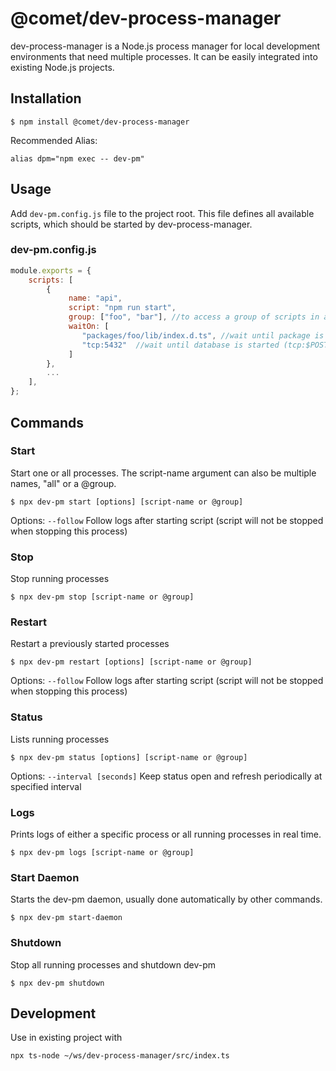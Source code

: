 # @comet/dev-process-manager

dev-process-manager is a Node.js process manager for local development environments that need multiple processes. It can be easily integrated into existing Node.js projects.

## Installation

```console
$ npm install @comet/dev-process-manager
```

Recommended Alias:
```console
alias dpm="npm exec -- dev-pm"
```


## Usage

Add `dev-pm.config.js` file to the project root.
This file defines all available scripts, which should be started by dev-process-manager.

### dev-pm.config.js

```javascript
module.exports = {
    scripts: [
        {
             name: "api",
             script: "npm run start",
             group: ["foo", "bar"], //to access a group of scripts in all commands using @groupname
             waitOn: [
                "packages/foo/lib/index.d.ts", //wait until package is built
                "tcp:5432"  //wait until database is started (tcp:$POSTGRESQL_PORT is also supported)
             ]
        },
        ...
    ],
};

```

## Commands

### Start

Start one or all processes. The script-name argument can also be multiple names, "all" or a @group.

```console
$ npx dev-pm start [options] [script-name or @group]
```

Options:
`--follow` Follow logs after starting script (script will not be stopped when stopping this process)

### Stop

Stop running processes

```console
$ npx dev-pm stop [script-name or @group]
```

### Restart

Restart a previously started processes

```console
$ npx dev-pm restart [options] [script-name or @group]
```

Options:
`--follow` Follow logs after starting script (script will not be stopped when stopping this process)

### Status

Lists running processes

```console
$ npx dev-pm status [options] [script-name or @group]
```

Options:
`--interval [seconds]` Keep status open and refresh periodically at specified interval

### Logs

Prints logs of either a specific process or all running processes in real time.

```console
$ npx dev-pm logs [script-name or @group]
```

### Start Daemon

Starts the dev-pm daemon, usually done automatically by other commands.

```console
$ npx dev-pm start-daemon
```

### Shutdown

Stop all running processes and shutdown dev-pm

```console
$ npx dev-pm shutdown
```

## Development

Use in existing project with

```
npx ts-node ~/ws/dev-process-manager/src/index.ts
```
